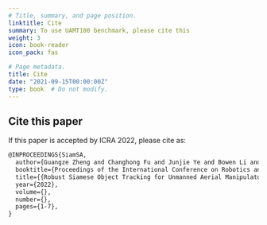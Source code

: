 ```yaml
---
# Title, summary, and page position.
linktitle: Cite
summary: To use UAMT100 benchmark, please cite this
weight: 3
icon: book-reader
icon_pack: fas

# Page metadata.
title: Cite
date: "2021-09-15T00:00:00Z"
type: book  # Do not modify.
---
```


## Cite this paper

If this paper is accepted by ICRA 2022, please cite as:

```tex
@INPROCEEDINGS{SiamSA,
  author={Guangze Zheng and Changhong Fu and Junjie Ye and Bowen Li and Geng Lu and Jia Pan},
  booktitle={Proceedings of the International Conference on Robotics and Automation (ICRA)}, 
  title={{Robust Siamese Object Tracking for Unmanned Aerial Manipulator}}, 
  year={2022},
  volume={},
  number={},
  pages={1-7},
}
```

